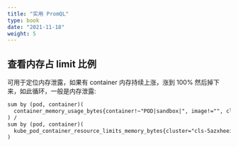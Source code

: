 ```yaml
---
title: "实用 PromQL"
type: book
date: "2021-11-18"
weight: 5
---
```


## 查看内存占 limit 比例

可用于定位内存泄露，如果有 container 内存持续上涨，涨到 100% 然后掉下来，如此循环，一般是内存泄露:

```txt
sum by (pod, container)(
  container_memory_usage_bytes{container!~"POD|sandbox|", image!="", cluster="cls-5azxheei", namespace="prod", pod=~"nginx-.+"}
) /
sum by (pod, container)(
  kube_pod_container_resource_limits_memory_bytes{cluster="cls-5azxheei", namespace="prod", pod=~"nginx-.+"}
)
```
